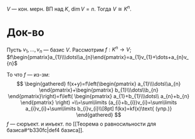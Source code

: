 $V$ — кон. мерн. ВП над $K$, $\dim V=n$. Тогда $V\cong K^{n}$.
# Док-во

Пусть $v_{1},\dots, v_{n}$ — базис $V$. Рассмотрим $f: K^{n}\to V$; $f\begin{pmatrix}a_{1}\\\dots\\a_{n}\end{pmatrix}=a_{1}v_{1}+\dots+a_{n}v_{n}$

То что $f$ — из-зм:
$$
\begin{gathered}
f(x+y)=f\left(\begin{pmatrix}
a_{1}\\\dots\\a_{n}
\end{pmatrix}+\begin{pmatrix}
b_{1}\\\dots\\b_{n}
\end{pmatrix}\right)=f\left( \begin{pmatrix}
a_{1}+b_{1}\\\dots\\ a_{n}+b_{n}
\end{pmatrix} \right) =\\=\sum\limits (a_{i}+b_{i})v_{i}=\sum\limits a_{i}v_{i}+\sum\limits b_{i}v_{i}\\[8pt]
f(kx)=kf(x)\text{ (упр.)}
\end{gathered}
$$
$f$ — сюръект. и инъект. по [[Теорема о равносильности для базиса#^b330fc|def4 базиса]]. 